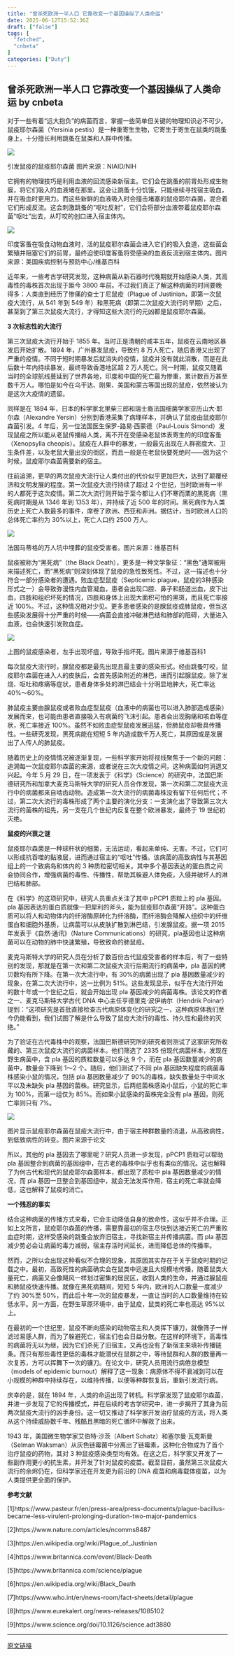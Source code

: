 ```yaml
---
title: "曾杀死欧洲一半人口 它靠改变一个基因操纵了人类命运"
date: 2025-06-12T15:52:36Z
draft: ["false"]
tags: [
  "fetched",
  "cnbeta"
]
categories: ["Duty"]
---
```

曾杀死欧洲一半人口 它靠改变一个基因操纵了人类命运 by cnbeta
------
<div style="margin-top:10px" class="content" id="artibody"><p><span style="text-wrap-mode: wrap;">对于一些有着“远大抱负”的病菌而言，掌握一些简单但关键的物理知识必不可少。鼠疫耶尔森菌（Yersinia pestis）是一种重寄生生物，它寄生于寄生在鼠类的跳蚤身上，十分擅长利用跳蚤在鼠类和人群中传播。</span></p><div class="article-global"></div><p><img src="https://static.cnbetacdn.com/article/2025/0612/874943dbfb0e69d.jpg"></p><p>引发鼠疫的鼠疫耶尔森菌 图片来源：NIAID/NIH</p><p>它拥有的物理技巧是利用血液的回流感染新宿主。它们会在跳蚤的前胃处形成生物膜，将它们吸入的血液堵在那里。这会让跳蚤十分饥饿，只能继续寻找宿主吸血，并在吸血时更用力。而这些新鲜的血液吸入时会撞击堵塞的鼠疫耶尔森菌，混合着它们形成反流。这会刺激跳蚤的“呕吐反射”，它们会将部分血液带着鼠疫耶尔森菌“呕吐”出去，从叮咬的创口进入宿主体内。</p><p><img src="https://static.cnbetacdn.com/article/2025/0612/30ba7476daad220.jpg"><br></p><p>印度客蚤在吸食动物血液时，活的鼠疫耶尔森菌会进入它们的吸入食道，这些菌会繁殖并阻塞它们的前胃，最终迫使印度客蚤将受感染的血液反流到宿主体内。图片来源：美国疾病控制与预防中心/维基百科</p><p>近年来，一些考古学研究发现，这种病菌从新石器时代晚期就开始感染人类，其高毒性的毒株首次出现于距今 3800 年前。不过我们真正了解这种病菌的时间要晚得多：人类直到经历了惨痛的查士丁尼鼠疫（Plague of Justinian，即第一次鼠疫大流行，从 541 年到 549 年）和黑死病（即第二次鼠疫大流行的早期）之后，甚至到了第三次鼠疫大流行，才得知这些大流行的元凶都是鼠疫耶尔森菌。</p><p><strong>3 次标志性的大流行</strong></p><p>第三次鼠疫大流行开始于 1855 年。当时正是清朝的咸丰五年，鼠疫在云南地区暴发后开始扩散。1894 年，广州暴发鼠疫，导致约 8 万人死亡，随后香港又出现了严重的疫情。不同于短时期暴发后就消失的疫情，鼠疫并没有就此消散，而是在此后数十年内持续暴发，最终导致香港地区超 2 万人死亡。同一时期，鼠疫又随着当时的全球航线蔓延到了世界各地，印度和中国的死亡最为惨重，累计数百万甚至数千万人。哪怕是如今在乌干达、刚果、美国和蒙古等国出现的鼠疫，依然被认为是这次大疫情的遗留。</p><p>同样是在 1894 年，日本的科学家北里柴三郎和瑞士裔法国细菌学家亚历山大·耶尔森（Alexandre Yersin）分别到香港采集了病理样本，并确认了鼠疫由鼠疫耶尔森菌引发。4 年后，另一位法国医生保罗-路易·西蒙德（Paul-Louis Simond）发现鼠疫之所以能从老鼠传播给人类，离不开在受感染老鼠体表寄生的的印度客蚤（Xenopsylla cheopis）。鼠疫在人群中的暴发，一般最先出现在人群密度大、卫生条件差，以及老鼠大量出没的街区，而且一般是在老鼠快要死绝时——因为这个时候，鼠疫耶尔森菌需要新的宿主。</p><p>往前追溯，更早的两次鼠疫大流行让人类付出的代价似乎更加巨大，达到了颠覆经济和文明发展的程度。第一次鼠疫大流行持续了超过 2 个世纪，当时欧洲有一半的人都死于这次疫情。第二次大流行则开始于至今都让人们不寒而栗的黑死病（黑死病时期是从 1346 年到 1353 年），并持续了近 500 年的时间。黑死病作为人类历史上死亡人数最多的事件，席卷了欧洲、西亚和非洲。据估计，当时欧洲人口的总体死亡率约为 30%以上，死亡人口约 2500 万人。</p><p><img src="https://static.cnbetacdn.com/article/2025/0612/c129c9cf2957f18.jpg"><br></p><p>法国马蒂格的万人坑中埋葬的鼠疫受害者。图片来源：维基百科</p><p>鼠疫被称为“黑死病”（the Black Death），更多是一种文学象征：“黑色”通常被用来描述死亡，而“黑死病”则深刻体现了鼠疫的急性致死性。不过，这一描述也十分符合一部分感染者的遭遇。败血症型鼠疫（Septicemic plague，鼠疫的3种感染形式之一）会导致弥漫性内血管凝血，患者会出现口腔、鼻子和肠道出血，皮下出血，四肢和组织坏死的情况，四肢和身体上出现大面积可怕的黑斑，而且死亡率接近 100%。不过，这种情况相对少见。更多患者感染的是腺鼠疫或肺鼠疫，但当这些感染发展得十分严重的时候——病菌会直接冲破淋巴结和肺部的阻碍，大量进入血液，也会快速引发败血症。</p><p><img src="https://static.cnbetacdn.com/article/2025/0612/827ddd063f45ea8.jpg"><br></p><p>上图的鼠疫感染者，左手出现坏疽，导致手指坏死。图片来源于维基百科1</p><p>每次鼠疫大流行时，腺鼠疫都是最先出现且最主要的感染形式。经由跳蚤叮咬，鼠疫耶尔森菌在进入人的皮肤后，会首先感染附近的淋巴，进而引起腺鼠疫。除了发烧、呕吐和疼痛等症状，患者身体多处的淋巴结会十分明显地肿大，死亡率达 40%～60%。</p><p>肺鼠疫主要由腺鼠疫或者败血症型鼠疫（血液中的病菌也可以进入肺部造成感染）发展而来，也可能由患者直接吸入有病菌的飞沫引起。患者会出现胸痛和咳血等症状，死亡率接近 100%。虽然不如败血症型鼠疫发展迅猛，但肺鼠疫却极具传播性。一些研究发现，黑死病能在短短 5 年内造成数千万人死亡，其原因或是发展出了人传人的肺鼠疫。</p><p>随着历史上的疫情情况被逐渐复现，一些科学家开始将视线聚焦于一个新的问题：追溯每一次鼠疫耶尔森菌的来源，或者说在三次大疫情之间，这种病菌如何消退又兴起。今年 5 月 29 日，在一项发表于《科学》（Science）的研究中，法国巴斯德研究所和加拿大麦克马斯特大学的研究人员合作发现，第一次和第二次鼠疫大流行中的病菌都来自啮齿动物。造成第一次大流行的病菌毒株没有留下任何后代；不过，第二次大流行的毒株形成了两个主要的演化分支：一支演化出了导致第三次大流行的菌株的祖先，另一支在几个世纪内反复在整个欧洲暴发，最终于 19 世纪初灭绝。</p><p><strong>鼠疫的兴衰之谜</strong></p><p>鼠疫耶尔森菌是一种球杆状的细菌，无法运动，看起来单纯、无害。不过，它们可以形成抗吞噬的黏液层，进而通过宿主的“呕吐”传播。该病菌的高致病性与其基因组上的一个致病岛和体内的 3 种质粒密切相关。其中多个基因表达的蛋白质之间会协同合作，增强病菌的毒性、传播性，帮助其躲避人体免疫，入侵并破坏人的淋巴结和肺部。</p><p>在《科学》的这项研究中，研究人员重点关注了其中 pPCP1 质粒上的 pla 基因。pla 基因表达的蛋白质就像一把犀利的斧头，能为鼠疫耶尔森菌“开路”。这种蛋白质可以将人和动物体内的纤溶酶原转化为纤溶酶，而纤溶酶会降解人组织中的纤维蛋白和细胞外基质，让病菌可以从皮肤扩散到淋巴结，引发腺鼠疫。据一项 2015 年发表于《自然·通讯》（Nature Communications）的研究，pla基因也让这种病菌可以在动物的肺中快速繁殖，导致致命的肺鼠疫。</p><p>麦克马斯特大学的研究人员在分析了数百份古代鼠疫受害者的样本后，有了一些特别的发现，那就是在第一次和第二次鼠疫大流行后期流行的病菌中，pla 基因的拷贝数均有所下降。在第一次大流行中，有 30%的病菌出现了 pla 基因数量减少的现象，在第二次大流行中，这一比例为 51%。这些发现显示，似乎在大流行开始的数十年或一个世纪之后，就会开始出现 pla 基因减少的病菌毒株。该论文的作者之一、麦克马斯特大学古代 DNA 中心主任亨德里克·波伊纳尔（Hendrik Poinar）提到：“这项研究是首批直接检查古代病原体变化的研究之一，这种病原体我们至今仍能看到，我们试图了解是什么导致了鼠疫大流行的毒性、持久性和最终的灭绝。”</p><p>为了验证在古代毒株中的观察，法国巴斯德研究所的研究者则测试了这家研究所收藏的、第三次鼠疫大流行的病菌样本。他们筛选了 2335 份现代病菌样本，发现在野生病菌中，含 pla 基因的质粒数量可以多达 9 个，而在 pla 基因数量减少的病菌中，数量会下降到 1～2 个。随后，他们测试了不同 pla 基因缺失程度的病菌毒株感染小鼠的情况，包括 pla 基因数量减少了 90%的毒株，缺失数量处于中间水平以及未缺失 pla 基因的菌株。研究显示，后两组菌株感染小鼠后，小鼠的死亡率为 100%，而第一组仅为 85%。而如果小鼠感染的菌株完全没有 pla 基因，则死亡率则只有 7%。</p><p><img src="https://static.cnbetacdn.com/article/2025/0612/055e23cb9a0ea91.jpg"><br></p><p>图片显示鼠疫耶尔森菌在鼠疫大流行中，由于宿主种群数量的消退，从高致病性，到低致病性的转变。图片来源于论文</p><p>所以，其他的 pla 基因去了哪里呢？研究人员进一步发现，pPCP1 质粒可以帮助 pla 基因整合到病菌的基因组中，在古老的毒株中似乎也有类似的情况。这也解释了为何古代和现代的鼠疫耶尔森菌样本，都出现了质粒中 pla 基因数量减少的情况，而 pla 基因一旦整合到基因组中，就会无法发挥作用，宿主的死亡率就会降低，这也解释了鼠疫的消亡。</p><p><strong>一个残忍的事实</strong></p><p>结合这种病菌的传播方式来看，它会主动降低自身的致命性，这似乎并不合理。正如上文所言，鼠疫耶尔森菌的传播，需要靠最初的宿主尽快到达接近死亡的严重败血症时期，这样受感染的跳蚤会放弃旧宿主，寻找新宿主并传播病菌。而 pla 基因减少势必会让病菌的毒力减弱，宿主存活时间延长，进而降低总体的传播率。</p><p>然而，之所以会出现这种看似不合理的现象，其原因其实存在于关于鼠疫时期的记载之中。最初，高致死性的病菌确实会在鼠类中迅速且大规模地传播，随着鼠类大量死亡，病菌又会像飓风一样划过密集的居民区，收割人类的生命，并通过腺鼠疫和肺鼠疫快速传播。就像在黑死病期间，短短 5 年内，欧洲的人口数量一度减少了约 30%至 50%，而此后十年一次的鼠疫暴发，一直让当时的人口数量维持在较低水平。另一方面，在野生草原环境中，由于鼠疫，鼠类的死亡率也高达 95%以上。</p><p>在最初的一个世纪里，鼠疫不断向感染的动物宿主和人类挥下镰刀，就像筛子一样滤过易感人群，而为了躲避死亡，宿主们也会日益分散。在这样的环境下，高毒性的病菌将无以为继，因为它们杀死了旧宿主，又再也没有了新宿主来填补传播链条。而只有那些毒性更低的毒株才能潜伏在鼠群之中，等待鼠群和人群的数量再一次复苏，方可以挥舞下一次的镰刀。在论文中，研究人员用流行病倦怠模型（models of epidemic burnout）解释了这一现象：病原体不得不衰减到可以在小规模的种群中持续存在，以维持传播，以便等种群恢复后，重新引发流行病。</p><p>庆幸的是，就在 1894 年，人类的命运出现了转机。科学家发现了鼠疫耶尔森菌，并进一步发现了它的传播模式，并在后续的考古学研究中，进一步揭开了其身为前两次鼠疫大流行的凶手身份。这一切又推动了科学家开发治疗鼠疫的方法，将人类从这个持续威胁数千年、残酷且黑暗的死亡循环中解救了出来。</p><p>1943 年，美国微生物学家艾伯特·沙茨（Albert Schatz）和塞尔曼·瓦克斯曼（Selman Waksman）从灰色链霉菌中分离出了链霉素，这种化合物成为了首个治疗鼠疫的药物，其对 3 种鼠疫感染类型均有效。在这之后，科学家又开发了一些副作用更小的抗生素，并开发了针对鼠疫的疫苗。截至目前，虽然第三次鼠疫大流行的余烬仍在，但科学家还在开发更为前沿的 DNA 疫苗和病毒载体疫苗，以为人类提供更全面的保护。</p><p><strong>参考文献</strong></p><p>[1]https://www.pasteur.fr/en/press-area/press-documents/plague-bacillus-became-less-virulent-prolonging-duration-two-major-pandemics</p><p>[2]https://www.nature.com/articles/ncomms8487</p><p>[3]https://en.wikipedia.org/wiki/Plague_of_Justinian</p><p>[4]https://www.britannica.com/event/Black-Death</p><p>[5]https://www.britannica.com/science/plague</p><p>[6]https://en.wikipedia.org/wiki/Black_Death</p><p>[7]https://www.who.int/en/news-room/fact-sheets/detail/plague</p><p>[8]https://www.eurekalert.org/news-releases/1085102</p><p>[9]https://www.science.org/doi/10.1126/science.adt3880</p></div>  
<hr>
<a href="https://m.cnbeta.com.tw/wap/view/1506356.htm",target="_blank" rel="noopener noreferrer">原文链接</a>
